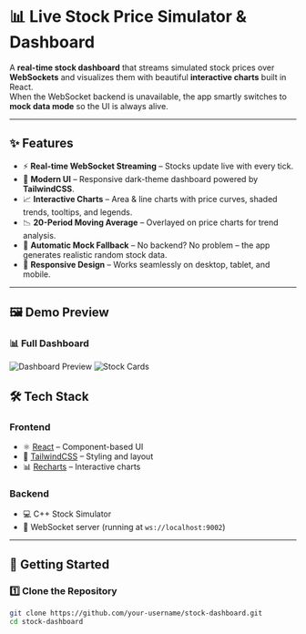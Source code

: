 # 📊 Live Stock Price Simulator & Dashboard

A **real-time stock dashboard** that streams simulated stock prices over **WebSockets** and visualizes them with beautiful **interactive charts** built in React.  
When the WebSocket backend is unavailable, the app smartly switches to **mock data mode** so the UI is always alive.

---

## ✨ Features

- ⚡ **Real-time WebSocket Streaming** – Stocks update live with every tick.  
- 🎨 **Modern UI** – Responsive dark-theme dashboard powered by **TailwindCSS**.  
- 📈 **Interactive Charts** – Area & line charts with price curves, shaded trends, tooltips, and legends.  
- 📉 **20-Period Moving Average** – Overlayed on price charts for trend analysis.  
- 🔄 **Automatic Mock Fallback** – No backend? No problem – the app generates realistic random stock data.  
- 📱 **Responsive Design** – Works seamlessly on desktop, tablet, and mobile.  

---

## 🖼️ Demo Preview

### 📊 Full Dashboard
![Dashboard Preview](./demo/dashboard.png)
![Stock Cards](./demo/stock-cards.png)


## 🛠️ Tech Stack

### Frontend
- ⚛️ [React](https://reactjs.org/) – Component-based UI  
- 🎨 [TailwindCSS](https://tailwindcss.com/) – Styling and layout  
- 📊 [Recharts](https://recharts.org/) – Interactive charts  

### Backend
- 💻 C++ Stock Simulator  
- 🔌 WebSocket server (running at `ws://localhost:9002`)  

---

## 🚀 Getting Started

### 1️⃣ Clone the Repository
```bash
git clone https://github.com/your-username/stock-dashboard.git
cd stock-dashboard
